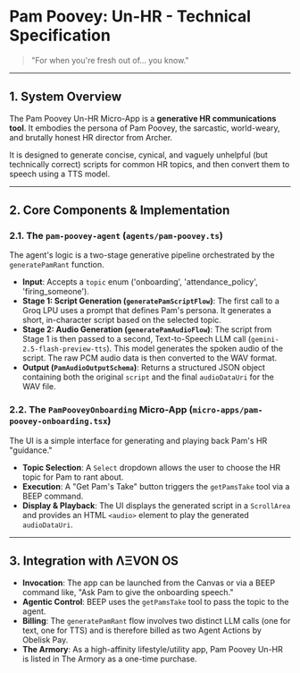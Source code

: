 # Pam Poovey: Un-HR - Technical Specification

> "For when you're fresh out of... you know."

---

## 1. System Overview

The Pam Poovey Un-HR Micro-App is a **generative HR communications tool**. It embodies the persona of Pam Poovey, the sarcastic, world-weary, and brutally honest HR director from Archer.

It is designed to generate concise, cynical, and vaguely unhelpful (but technically correct) scripts for common HR topics, and then convert them to speech using a TTS model.

---

## 2. Core Components & Implementation

### 2.1. The `pam-poovey-agent` (`agents/pam-poovey.ts`)
The agent's logic is a two-stage generative pipeline orchestrated by the `generatePamRant` function.
- **Input**: Accepts a `topic` enum ('onboarding', 'attendance_policy', 'firing_someone').
- **Stage 1: Script Generation (`generatePamScriptFlow`)**: The first call to a Groq LPU uses a prompt that defines Pam's persona. It generates a short, in-character script based on the selected topic.
- **Stage 2: Audio Generation (`generatePamAudioFlow`)**: The script from Stage 1 is then passed to a second, Text-to-Speech LLM call (`gemini-2.5-flash-preview-tts`). This model generates the spoken audio of the script. The raw PCM audio data is then converted to the WAV format.
- **Output (`PamAudioOutputSchema`)**: Returns a structured JSON object containing both the original `script` and the final `audioDataUri` for the WAV file.

### 2.2. The `PamPooveyOnboarding` Micro-App (`micro-apps/pam-poovey-onboarding.tsx`)
The UI is a simple interface for generating and playing back Pam's HR "guidance."
- **Topic Selection**: A `Select` dropdown allows the user to choose the HR topic for Pam to rant about.
- **Execution**: A "Get Pam's Take" button triggers the `getPamsTake` tool via a BEEP command.
- **Display & Playback**: The UI displays the generated script in a `ScrollArea` and provides an HTML `<audio>` element to play the generated `audioDataUri`.

---

## 3. Integration with ΛΞVON OS

- **Invocation**: The app can be launched from the Canvas or via a BEEP command like, "Ask Pam to give the onboarding speech."
- **Agentic Control**: BEEP uses the `getPamsTake` tool to pass the topic to the agent.
- **Billing**: The `generatePamRant` flow involves two distinct LLM calls (one for text, one for TTS) and is therefore billed as two Agent Actions by Obelisk Pay.
- **The Armory**: As a high-affinity lifestyle/utility app, Pam Poovey Un-HR is listed in The Armory as a one-time purchase.
